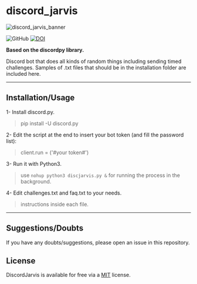 # discord_jarvis

![discord_jarvis_banner](https://github.com/Frederico-F-Martins/discord_jarvis/assets/56032914/e3e37ba6-1f45-4dc4-9f74-5281ef45cd0a)

![GitHub](https://img.shields.io/github/license/Frederico-F-Martins/discord_jarvis)
[![DOI](https://zenodo.org/badge/658337812.svg)](https://zenodo.org/badge/latestdoi/658337812)


**Based on the discordpy library.**

Discord bot that does all kinds of random things including sending timed challenges.
Samples of .txt files that should be in the installation folder are included here.

---
## Installation/Usage

1-  Install discord.py.

> pip install -U discord.py

2-  Edit the script at the end to insert your bot token (and fill the password list):

> client.run = ('#your token#')

3- Run it with Python3.

> use `nohup python3 discjarvis.py &` for running the process in the background.

4- Edit challenges.txt and faq.txt to your needs.

> instructions inside each file.

---
## Suggestions/Doubts

If you have any doubts/suggestions, please open an issue in this repository.


## License

DiscordJarvis is available for free via a [MIT](https://choosealicense.com/licenses/mit/) license.
